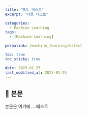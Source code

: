 ```yaml
---
title: "M/L 테스트"
excerpt: "내용 테스트"

categories:
  - Machine Learning
tags:
  - [Machine Learning]

permalink: /machine_learning/mltest

toc: true
toc_sticky: true

date: 2023-01-25
last_modified_at: 2023-01-25
---
```


## 🦥 본문

본문은 여기에 ...
테스트
